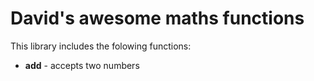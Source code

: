 # David's awesome maths functions

This library includes the folowing functions:

- **add** - accepts two numbers
